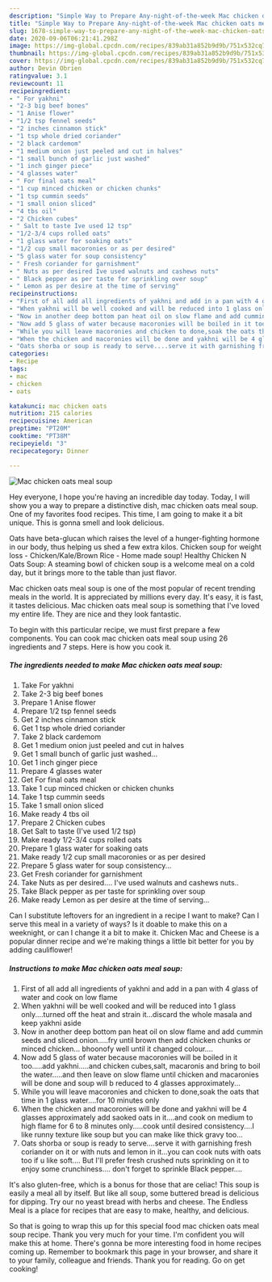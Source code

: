 ```yaml
---
description: "Simple Way to Prepare Any-night-of-the-week Mac chicken oats meal soup"
title: "Simple Way to Prepare Any-night-of-the-week Mac chicken oats meal soup"
slug: 1678-simple-way-to-prepare-any-night-of-the-week-mac-chicken-oats-meal-soup
date: 2020-09-06T06:21:41.298Z
image: https://img-global.cpcdn.com/recipes/839ab31a852b9d9b/751x532cq70/mac-chicken-oats-meal-soup-recipe-main-photo.jpg
thumbnail: https://img-global.cpcdn.com/recipes/839ab31a852b9d9b/751x532cq70/mac-chicken-oats-meal-soup-recipe-main-photo.jpg
cover: https://img-global.cpcdn.com/recipes/839ab31a852b9d9b/751x532cq70/mac-chicken-oats-meal-soup-recipe-main-photo.jpg
author: Devin Obrien
ratingvalue: 3.1
reviewcount: 11
recipeingredient:
- " For yakhni"
- "2-3 big beef bones"
- "1 Anise flower"
- "1/2 tsp fennel seeds"
- "2 inches cinnamon stick"
- "1 tsp whole dried coriander"
- "2 black cardemom"
- "1 medium onion just peeled and cut in halves"
- "1 small bunch of garlic just washed"
- "1 inch ginger piece"
- "4 glasses water"
- " For final oats meal"
- "1 cup minced chicken or chicken chunks"
- "1 tsp cummin seeds"
- "1 small onion sliced"
- "4 tbs oil"
- "2 Chicken cubes"
- " Salt to taste Ive used 12 tsp"
- "1/2-3/4 cups rolled oats"
- "1 glass water for soaking oats"
- "1/2 cup small macoronies or as per desired"
- "5 glass water for soup consistency"
- " Fresh coriander for garnishment"
- " Nuts as per desired Ive used walnuts and cashews nuts"
- " Black pepper as per taste for sprinkling over soup"
- " Lemon as per desire at the time of serving"
recipeinstructions:
- "First of all add all ingredients of yakhni and add in a pan with 4 glass of water and cook on low flame"
- "When yakhni will be well cooked and will be reduced into 1 glass only....turned off the heat and strain it...discard the whole masala and keep yakhni aside"
- "Now in another deep bottom pan heat oil on slow flame and add cummin seeds and sliced onion.....fry until brown then add chicken chunks or minced chicken... bhoonofy well until it changed colour...."
- "Now add 5 glass of water because macoronies will be boiled in it too.....add yakhni.....and chicken cubes,salt, macaronis and bring to boil the water.....and then leave on slow flame until chicken and macaronies will be done and soup will b reduced to 4 glasses approximately..."
- "While you will leave macoronies and chicken to done,soak the oats that time in 1 glass water....for 10 minutes only"
- "When the chicken and macoronies will be done and yakhni will be 4 glasses approximately add saoked oats in it....and cook on medium to high flame for 6 to 8 minutes only.....cook until desired consistency....I like runny texture like soup but you can make like thick gravy too..."
- "Oats shorba or soup is ready to serve....serve it with garnishing fresh coriander on it or with nuts and lemon in it...you can cook nuts with oats too if u like soft.... But I&#39;ll prefer fresh crushed nuts sprinkling on it to enjoy some crunchiness.... don&#39;t forget to sprinkle Black pepper...."
categories:
- Recipe
tags:
- mac
- chicken
- oats

katakunci: mac chicken oats 
nutrition: 215 calories
recipecuisine: American
preptime: "PT20M"
cooktime: "PT38M"
recipeyield: "3"
recipecategory: Dinner

---
```



![Mac chicken oats meal soup](https://img-global.cpcdn.com/recipes/839ab31a852b9d9b/751x532cq70/mac-chicken-oats-meal-soup-recipe-main-photo.jpg)

Hey everyone, I hope you're having an incredible day today. Today, I will show you a way to prepare a distinctive dish, mac chicken oats meal soup. One of my favorites food recipes. This time, I am going to make it a bit unique. This is gonna smell and look delicious.

Oats have beta-glucan which raises the level of a hunger-fighting hormone in our body, thus helping us shed a few extra kilos. Chicken soup for weight loss - Chicken/Kale/Brown Rice - Home made soup! Healthy Chicken N Oats Soup: A steaming bowl of chicken soup is a welcome meal on a cold day, but it brings more to the table than just flavor.

Mac chicken oats meal soup is one of the most popular of recent trending meals in the world. It is appreciated by millions every day. It's easy, it is fast, it tastes delicious. Mac chicken oats meal soup is something that I've loved my entire life. They are nice and they look fantastic.


To begin with this particular recipe, we must first prepare a few components. You can cook mac chicken oats meal soup using 26 ingredients and 7 steps. Here is how you cook it.

<!--inarticleads1-->

##### The ingredients needed to make Mac chicken oats meal soup:

1. Take  For yakhni
1. Take 2-3 big beef bones
1. Prepare 1 Anise flower
1. Prepare 1/2 tsp fennel seeds
1. Get 2 inches cinnamon stick
1. Get 1 tsp whole dried coriander
1. Take 2 black cardemom
1. Get 1 medium onion just peeled and cut in halves
1. Get 1 small bunch of garlic just washed...
1. Get 1 inch ginger piece
1. Prepare 4 glasses water
1. Get  For final oats meal
1. Take 1 cup minced chicken or chicken chunks
1. Take 1 tsp cummin seeds
1. Take 1 small onion sliced
1. Make ready 4 tbs oil
1. Prepare 2 Chicken cubes
1. Get  Salt to taste (I&#39;ve used 1/2 tsp)
1. Make ready 1/2-3/4 cups rolled oats
1. Prepare 1 glass water for soaking oats
1. Make ready 1/2 cup small macoronies or as per desired
1. Prepare 5 glass water for soup consistency...
1. Get  Fresh coriander for garnishment
1. Take  Nuts as per desired.... I&#39;ve used walnuts and cashews nuts..
1. Take  Black pepper as per taste for sprinkling over soup
1. Make ready  Lemon as per desire at the time of serving...


Can I substitute leftovers for an ingredient in a recipe I want to make? Can I serve this meal in a variety of ways? Is it doable to make this on a weeknight, or can I change it a bit to make it. Chicken Mac and Cheese is a popular dinner recipe and we&#39;re making things a little bit better for you by adding cauliflower! 

<!--inarticleads2-->

##### Instructions to make Mac chicken oats meal soup:

1. First of all add all ingredients of yakhni and add in a pan with 4 glass of water and cook on low flame
1. When yakhni will be well cooked and will be reduced into 1 glass only....turned off the heat and strain it...discard the whole masala and keep yakhni aside
1. Now in another deep bottom pan heat oil on slow flame and add cummin seeds and sliced onion.....fry until brown then add chicken chunks or minced chicken... bhoonofy well until it changed colour....
1. Now add 5 glass of water because macoronies will be boiled in it too.....add yakhni.....and chicken cubes,salt, macaronis and bring to boil the water.....and then leave on slow flame until chicken and macaronies will be done and soup will b reduced to 4 glasses approximately...
1. While you will leave macoronies and chicken to done,soak the oats that time in 1 glass water....for 10 minutes only
1. When the chicken and macoronies will be done and yakhni will be 4 glasses approximately add saoked oats in it....and cook on medium to high flame for 6 to 8 minutes only.....cook until desired consistency....I like runny texture like soup but you can make like thick gravy too...
1. Oats shorba or soup is ready to serve....serve it with garnishing fresh coriander on it or with nuts and lemon in it...you can cook nuts with oats too if u like soft.... But I&#39;ll prefer fresh crushed nuts sprinkling on it to enjoy some crunchiness.... don&#39;t forget to sprinkle Black pepper....


It&#39;s also gluten-free, which is a bonus for those that are celiac! This soup is easily a meal all by itself. But like all soup, some buttered bread is delicious for dipping. Try our no yeast bread with herbs and cheese. The Endless Meal is a place for recipes that are easy to make, healthy, and delicious. 

So that is going to wrap this up for this special food mac chicken oats meal soup recipe. Thank you very much for your time. I'm confident you will make this at home. There's gonna be more interesting food in home recipes coming up. Remember to bookmark this page in your browser, and share it to your family, colleague and friends. Thank you for reading. Go on get cooking!
